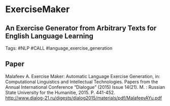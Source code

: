 # ExerciseMaker
## An Exercise Generator from Arbitrary Texts for English Language Learning 

Tags: #NLP #CALL #language_exercise_generation

## Paper
Malafeev A. Exercise Maker: Automatic Language Exercise Generation, in: Computational Linguistics and Intellectual Technologies. Papers from the Annual International Conference “Dialogue” (2015) Issue 14(21). M. : Russian State University for the Humanitie, 2015. P. 441-452.  
http://www.dialog-21.ru/digests/dialog2015/materials/pdf/MalafeevAYu.pdf
